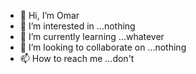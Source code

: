 - 👋 Hi, I’m Omar 
- 👀 I’m interested in ...nothing
- 🌱 I’m currently learning ...whatever 
- 💞️ I’m looking to collaborate on ...nothing 
- 📫 How to reach me ...don't 

<!---
OA203044/OA203044 is a ✨ special ✨ repository because its `README.md` (this file) appears on your GitHub profile.
You can click the Preview link to take a look at your changes.
--->
